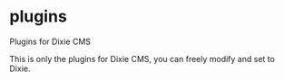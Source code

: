 # plugins
Plugins for Dixie CMS

This is only the plugins for Dixie CMS, you can freely modify and set to Dixie.
